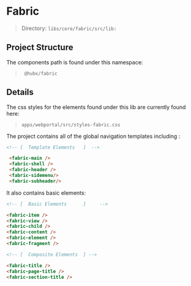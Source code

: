 # Fabric

> Directory: `libs/core/fabric/src/lib:`

## Project Structure

The components path is found under this namespace:
   > ` @hubx/fabric`

## Details

The css styles for the elements found under this lib are currently found here:
>`apps/webportal/src/styles-fabric.css`

The project contains all of the global navigation templates including :
```html
<!-- [  Template Elements   ]  --> 

 <fabric-main />
 <fabric-shell />
 <fabric-header />
 <fabric-sidemenu/>
 <fabric-subheader/>
 ```
 It also contains basic elements:
 ```html
<!-- [  Basic Elements      ]     --> 

 <fabric-item />
 <fabric-view />
 <fabric-child />
 <fabric-content />
 <fabric-element />
 <fabric-fragment />

<!-- [  Composite Elements  ] -->

<fabric-title />
<fabric-page-title />
<fabric-section-title />
 ```

